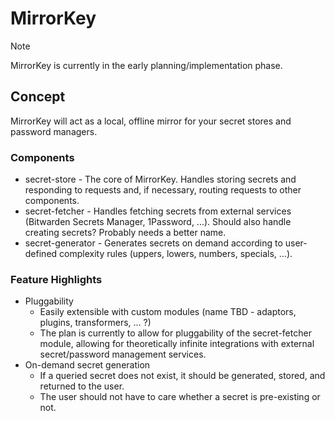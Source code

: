 # MirrorKey

> [!NOTE]
> MirrorKey is currently in the early planning/implementation phase.

## Concept

MirrorKey will act as a local, offline mirror for your secret stores and password managers.

### Components

* secret-store - The core of MirrorKey. Handles storing secrets and responding to requests and, if necessary, routing requests to other components.
* secret-fetcher - Handles fetching secrets from external services (Bitwarden Secrets Manager, 1Password, ...). Should also handle creating secrets? Probably needs a better name.
* secret-generator - Generates secrets on demand according to user-defined complexity rules (uppers, lowers, numbers, specials, ...).

### Feature Highlights

* Pluggability
  * Easily extensible with custom modules (name TBD - adaptors, plugins, transformers, ... ?)
  * The plan is currently to allow for pluggability of the secret-fetcher module, allowing for theoretically infinite integrations with external secret/password management services.
* On-demand secret generation
  * If a queried secret does not exist, it should be generated, stored, and returned to the user.
  * The user should not have to care whether a secret is pre-existing or not.
